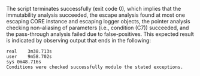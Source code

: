 The script terminates successfully (exit code 0), which implies that the immutability analysis succeeded, the escape analysis found at most one escaping CORE instance and escaping logger objects, the pointer analysis checking non-aliasing of parameters (i.e., condition (C7)) succeeded, and the pass-through analysis failed due to false-positives.
This expected result is indicated by observing output that ends in the following:

```
real	3m38.713s
user	9m58.702s
sys	0m48.716s
Conditions were checked successfully modulo the stated exceptions.
```
